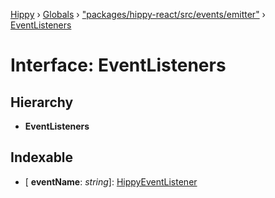 [Hippy](../README.md) › [Globals](../globals.md) › ["packages/hippy-react/src/events/emitter"](../modules/_packages_hippy_react_src_events_emitter_.md) › [EventListeners](_packages_hippy_react_src_events_emitter_.eventlisteners.md)

# Interface: EventListeners

## Hierarchy

* **EventListeners**

## Indexable

* \[ **eventName**: *string*\]: [HippyEventListener](../classes/_packages_hippy_react_src_events_listener_.hippyeventlistener.md)
